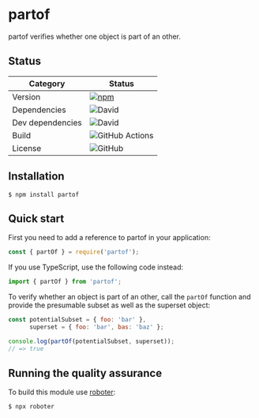 # partof

partof verifies whether one object is part of an other.

## Status

| Category         | Status                                                                                              |
| ---------------- | --------------------------------------------------------------------------------------------------- |
| Version          | [![npm](https://img.shields.io/npm/v/partof)](https://www.npmjs.com/package/partof)                 |
| Dependencies     | ![David](https://img.shields.io/david/thenativeweb/partof)                                          |
| Dev dependencies | ![David](https://img.shields.io/david/dev/thenativeweb/partof)                                      |
| Build            | ![GitHub Actions](https://github.com/thenativeweb/partof/workflows/Release/badge.svg?branch=master) |
| License          | ![GitHub](https://img.shields.io/github/license/thenativeweb/partof)                                |

## Installation

```shell
$ npm install partof
```

## Quick start

First you need to add a reference to partof in your application:

```javascript
const { partOf } = require('partof');
```

If you use TypeScript, use the following code instead:

```typescript
import { partOf } from 'partof';
```

To verify whether an object is part of an other, call the `partOf` function and provide the presumable subset as well as the superset object:

```javascript
const potentialSubset = { foo: 'bar' },
      superset = { foo: 'bar', bas: 'baz' };

console.log(partOf(potentialSubset, superset));
// => true
```

## Running the quality assurance

To build this module use [roboter](https://www.npmjs.com/package/roboter):

```shell
$ npx roboter
```
